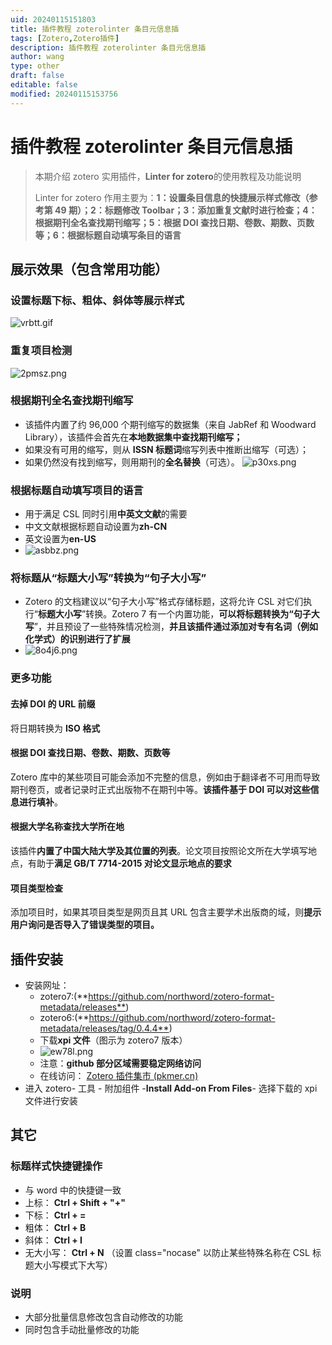 ```yaml
---
uid: 20240115151803
title: 插件教程 zoterolinter 条目元信息插
tags: [Zotero,Zotero插件]
description: 插件教程 zoterolinter 条目元信息插
author: wang
type: other
draft: false
editable: false
modified: 20240115153756
---
```


# 插件教程 zoterolinter 条目元信息插

> 本期介绍 zotero 实用插件，**Linter for zotero**的使用教程及功能说明
>
> Linter for zotero 作用主要为：**1：设置条目信息的快捷展示样式修改（参考第 49 期）；2：标题修改 Toolbar；3：添加重复文献时进行检查；4：根据期刊全名查找期刊缩写；5：根据 DOI 查找日期、卷数、期数、页数等；6：根据标题自动填写条目的语言**



## 展示效果（包含常用功能）

### 设置标题下标、粗体、斜体等展示样式

![vrbtt.gif](https://cdn.pkmer.cn/images/vrbtt.gif!pkmer)

### 重复项目检测

![2pmsz.png](https://cdn.pkmer.cn/images/2pmsz.png!pkmer)

### 根据期刊全名查找期刊缩写

- 该插件内置了约 96,000 个期刊缩写的数据集（来自 JabRef 和 Woodward Library），该插件会首先在**本地数据集中查找期刊缩写；**
- 如果没有可用的缩写，则从 **ISSN 标题词**缩写列表中推断出缩写（可选）；
- 如果仍然没有找到缩写，则用期刊的**全名替换**（可选）。
![p30xs.png](https://cdn.pkmer.cn/images/p30xs.png!pkmer)

### 根据标题自动填写项目的语言

- 用于满足 CSL 同时引用**中英文文献**的需要
- 中文文献根据标题自动设置为**zh-CN**
- 英文设置为**en-US**
- ![asbbz.png](https://cdn.pkmer.cn/images/asbbz.png!pkmer)

### 将标题从“标题大小写”转换为“句子大小写”

- Zotero 的文档建议以“句子大小写”格式存储标题，这将允许 CSL 对它们执行“**标题大小写**”转换。Zotero 7 有一个内置功能，**可以将标题转换为“句子大写**”，并且预设了一些特殊情况检测，**并且该插件通过添加对专有名词（例如化学式）的识别进行了扩展**
- ![8o4j6.png](https://cdn.pkmer.cn/images/8o4j6.png!pkmer)

### 更多功能

#### 去掉 DOI 的 URL 前缀

将日期转换为 **ISO 格式**

#### 根据 DOI 查找日期、卷数、期数、页数等

Zotero 库中的某些项目可能会添加不完整的信息，例如由于翻译者不可用而导致期刊卷页，或者记录时正式出版物不在期刊中等。**该插件基于 DOI 可以对这些信息进行填补**。

#### 根据大学名称查找大学所在地

该插件**内置了中国大陆大学及其位置的列表**。论文项目按照论文所在大学填写地点，有助于**满足 GB/T 7714-2015 对论文显示地点的要求**

#### 项目类型检查

添加项目时，如果其项目类型是网页且其 URL 包含主要学术出版商的域，则**提示用户询问是否导入了错误类型的项目。**

## 插件安装

- 安装网址：
	- zotero7:(**<https://github.com/northword/zotero-format-metadata/releases**>)
	- zotero6:(**<https://github.com/northword/zotero-format-metadata/releases/tag/0.4.4**>)
	- 下载**xpi 文件**（图示为 zotero7 版本）
	- ![ew78l.png](https://cdn.pkmer.cn/images/ew78l.png!pkmer)
	- 注意：**github 部分区域需要稳定网络访问**
	- 在线访问： [Zotero 插件集市 (pkmer.cn)](https://pkmer.cn/products/zotero/zoteroMarket/)
- 进入 zotero- 工具 - 附加组件 -**Install Add-on From Files**- 选择下载的 xpi 文件进行安装

## 其它

### 标题样式快捷键操作

- 与 word 中的快捷键一致
- 上标： **Ctrl + Shift + "+"**
- 下标： **Ctrl + =**
- 粗体： **Ctrl + B**
- 斜体： **Ctrl + I**
- 无大小写： **Ctrl + N** （设置 class="nocase" 以防止某些特殊名称在 CSL 标题大小写模式下大写）

### 说明

- 大部分批量信息修改包含自动修改的功能
- 同时包含手动批量修改的功能






